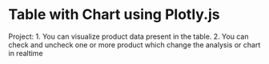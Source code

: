 # Table with Chart using Plotly.js

Project:
    1. You can visualize product data present in the table.
    2. You can check and uncheck one or more product which change the analysis or chart in realtime
